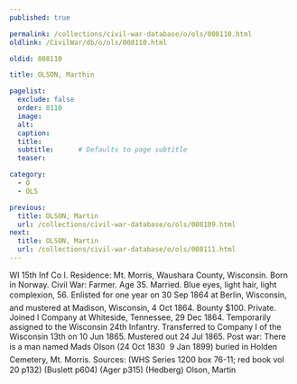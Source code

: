 ```yaml
---
published: true

permalink: /collections/civil-war-database/o/ols/008110.html
oldlink: /CivilWar/db/o/ols/008110.html

oldid: 008110

title: OLSON, Marthin

pagelist:
  exclude: false
  order: 8110
  image: 
  alt:
  caption:
  title:
  subtitle:      # Defaults to page subtitle
  teaser:

category: 
  - O 
  - OLS

previous:
  title: OLSON, Martin
  url: /collections/civil-war-database/o/ols/008109.html  
next:
  title: OLSON, Martin
  url: /collections/civil-war-database/o/ols/008111.html   
---
```

WI 15th Inf Co I. Residence: Mt. Morris, Waushara County, Wisconsin. Born in Norway. Civil War: Farmer. Age 35. Married. Blue eyes, light hair, light complexion, 5&#146;6&#148;. Enlisted for one year on 30 Sep 1864 at Berlin, Wisconsin, and mustered at Madison, Wisconsin, 4 Oct 1864. Bounty $100. Private. Joined I Company at Whiteside, Tennessee, 29 Dec 1864. Temporarily assigned to the Wisconsin 24th Infantry. Transferred to Company I of the Wisconsin 13th on 10 Jun 1865. Mustered out 24 Jul 1865. Post war: There is a man named Mads Olson (24 Oct 1830 &#150; 9 Jan 1899) buried in Holden Cemetery, Mt. Morris. Sources: (WHS Series 1200 box 76-11; red book vol 20 p132) (Buslett p604) (Ager p315) (Hedberg) &#147;Olson, Martin&#148;
